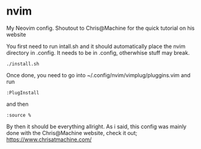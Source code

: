 # nvim
My Neovim config. Shoutout to Chris@Machine for the quick tutorial on his website

You first need to run intall.sh and it should automatically place the nvim directory in .config. It needs to be in .config, otherwhise stuff may break. 

```./install.sh```

Once done, you need to go into ~/.config/nvim/vimplug/pluggins.vim and run

```:PlugInstall```

and then 

```:source %```

By then it should be everything allright. As i said, this config was mainly done with the Chris@Machine website, check it out; https://www.chrisatmachine.com/
